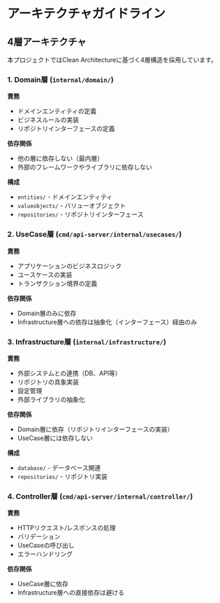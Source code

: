 # アーキテクチャガイドライン

## 4層アーキテクチャ

本プロジェクトではClean Architectureに基づく4層構造を採用しています。

### 1. Domain層 (`internal/domain/`)

**責務**
- ドメインエンティティの定義
- ビジネスルールの実装
- リポジトリインターフェースの定義

**依存関係**
- 他の層に依存しない（最内層）
- 外部のフレームワークやライブラリに依存しない

**構成**
- `entities/` - ドメインエンティティ
- `valueobjects/` - バリューオブジェクト
- `repositories/` - リポジトリインターフェース

### 2. UseCase層 (`cmd/api-server/internal/usecases/`)

**責務**
- アプリケーションのビジネスロジック
- ユースケースの実装
- トランザクション境界の定義

**依存関係**
- Domain層のみに依存
- Infrastructure層への依存は抽象化（インターフェース）経由のみ


### 3. Infrastructure層 (`internal/infrastructure/`)

**責務**
- 外部システムとの連携（DB、API等）
- リポジトリの具象実装
- 設定管理
- 外部ライブラリの抽象化

**依存関係**
- Domain層に依存（リポジトリインターフェースの実装）
- UseCase層には依存しない

**構成**
- `database/` - データベース関連
- `repositories/` - リポジトリ実装

### 4. Controller層 (`cmd/api-server/internal/controller/`)

**責務**
- HTTPリクエスト/レスポンスの処理
- バリデーション
- UseCaseの呼び出し
- エラーハンドリング

**依存関係**
- UseCase層に依存
- Infrastructure層への直接依存は避ける
